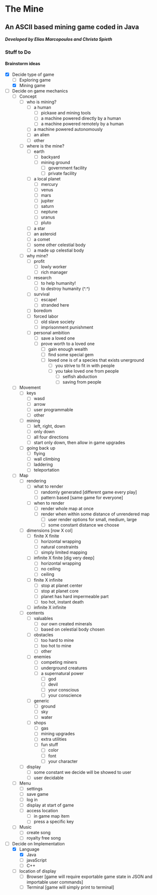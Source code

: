 # The Mine
## An ASCII based mining game coded in Java
##### Developed by Elias Marcopoulos and Christa Spieth

### Stuff to Do
#### Brainstorm ideas
- [x] Decide type of game
  - [ ] Exploring game
  - [x] Mining game
- [ ] Decide on game mechanics
  - [ ] Concept
    - [ ] who is mining?
      - [ ] a human
        - [ ] pickaxe and mining tools
        - [ ] a machine powered directly by a human
        - [ ] a machine powered remotely by a human
      - [ ] a machine powered autonomously
      - [ ] an alien
      - [ ] other
    - [ ] where is the mine?
      - [ ] earth
        - [ ] backyard
        - [ ] mining ground
          - [ ] government facility
          - [ ] private facility
      - [ ] a local planet
        - [ ] mercury
        - [ ] venus
        - [ ] mars
        - [ ] jupiter
        - [ ] saturn
        - [ ] neptune
        - [ ] uranus
        - [ ] pluto
      - [ ] a star
      - [ ] an asteroid
      - [ ] a comet
      - [ ] some other celestial body
      - [ ] a made up celestial body
    - [ ] why mine?
      - [ ] profit
        - [ ] lowly worker
        - [ ] rich manager
      - [ ] research
        - [ ] to help humanity!
        - [ ] to destroy humanity (^.^)
      - [ ] survival
        - [ ] escape!
        - [ ] stranded here
      - [ ] boredom
      - [ ] forced labor
        - [ ] old slave society
        - [ ] imprisonment punishment
      - [ ] personal ambition
        - [ ] save a loved one
        - [ ] prove worth to a loved one
          - [ ] gain enough wealth
          - [ ] find some special gem
          - [ ] loved one is of a species that exists unerground
            - [ ] you strive to fit in with people
            - [ ] you take loved one from people
              - [ ] selfish abduction
              - [ ] saving from people
  - [ ] Movement
    - [ ] keys
      - [ ] wasd
      - [ ] arrow
      - [ ] user programmable
      - [ ] other
    - [ ] mining
      - [ ] left, right, down
      - [ ] only down
      - [ ] all four directions
      - [ ] start only down, then allow in game upgrades
    - [ ] going back up
      - [ ] flying
      - [ ] wall climbing
      - [ ] laddering
      - [ ] teleportation
  - [ ] Map
    - [ ] rendering
      - [ ] what to render
        - [ ] randomly generated [different game every play]
        - [ ] pattern based [same game for everyone]
      - [ ] when to render
        - [ ] render whole map at once
        - [ ] render when within some distance of unrendered map
          - [ ] user render options for small, medium, large
          - [ ] some constant distance we choose
    - [ ] dimensions [row X col]
      - [ ] finite X finite
        - [ ] horizontal wrapping
        - [ ] natural constraints
        - [ ] simply limited mapping
      - [ ] infinite X finite [dig very deep]
        - [ ] horizontal wrapping
        - [ ] no ceiling
        - [ ] ceiling
      - [ ] finite X infinite 
        - [ ] stop at planet center
        - [ ] stop at planet core
        - [ ] planet has hard impermeable part
        - [ ] too hot, instant death
      - [ ] infinite X infinite
    - [ ] contents
      - [ ] valuables
        - [ ] our own created minerals
        - [ ] based on celestial body chosen
      - [ ] obstacles
        - [ ] too hard to mine
        - [ ] too hot to mine
        - [ ] other
      - [ ] enemies
        - [ ] competing miners
        - [ ] underground creatures
        - [ ] a supernatural power
          - [ ] god
          - [ ] devil
          - [ ] your conscious
          - [ ] your conscience
      - [ ] generic
        - [ ] ground
        - [ ] sky
        - [ ] water
      - [ ] shops
        - [ ] gas
        - [ ] mining upgrades
        - [ ] extra utilities
        - [ ] fun stuff
          - [ ] color
          - [ ] font
          - [ ] your character
    - [ ] display
      - [ ] some constant we decide will be showed to user
      - [ ] user decidable
  - [ ] Menu
    - [ ] settings
    - [ ] save game
    - [ ] log in
    - [ ] display at start of game
    - [ ] access location
      - [ ] in game map item
      - [ ] press a specific key
  - [ ] Music
    - [ ] create song
    - [ ] royalty free song
- [ ] Decide on Implementation
  - [x] Language
    - [x] Java
    - [ ] javaScript
    - [ ] C++
  - [ ] location of display
    - [ ] Browser [game will require exportable game state in JSON and importable user commands]
    - [ ] Terminal [game will simply print to terminal]